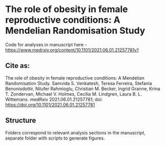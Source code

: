 # The role of obesity in female reproductive conditions: A Mendelian Randomisation Study
Code for analyses in manuscript here - https://www.medrxiv.org/content/10.1101/2021.06.01.21257781v1

## Cite as: 
The role of obesity in female reproductive conditions: A Mendelian Randomisation Study. Samvida S. Venkatesh, Teresa Ferreira, Stefania Benonisdottir, Nilufer Rahmioglu, Christian M. Becker, Ingrid Granne, Krina T. Zondervan, Michael V. Holmes, Cecilia M. Lindgren, Laura B. L. Wittemans. medRxiv 2021.06.01.21257781; doi: https://doi.org/10.1101/2021.06.01.21257781

## Structure
Folders correspond to relevant analysis sections in the manuscript, separate folder with scripts to generate figures. 
